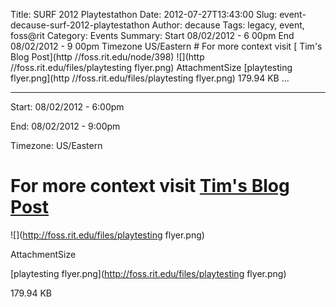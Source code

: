 Title: SURF 2012 Playtestathon
Date: 2012-07-27T13:43:00
Slug: event-decause-surf-2012-playtestathon
Author: decause
Tags: legacy, event, foss@rit
Category: Events
Summary: Start  08/02/2012 - 6 00pm  End  08/02/2012 - 9 00pm  Timezone  US/Eastern  # For more context visit [ Tim's Blog Post](http //foss.rit.edu/node/398)  ![](http //foss.rit.edu/files/playtesting flyer.png)  AttachmentSize  [playtesting flyer.png](http //foss.rit.edu/files/playtesting flyer.png)  179.94 KB   ... 

---
Start: 08/02/2012 - 6:00pm

End: 08/02/2012 - 9:00pm

Timezone: US/Eastern

# For more context visit [ Tim's Blog Post](http://foss.rit.edu/node/398)

![](http://foss.rit.edu/files/playtesting flyer.png)

AttachmentSize

[playtesting flyer.png](http://foss.rit.edu/files/playtesting flyer.png)

179.94 KB

